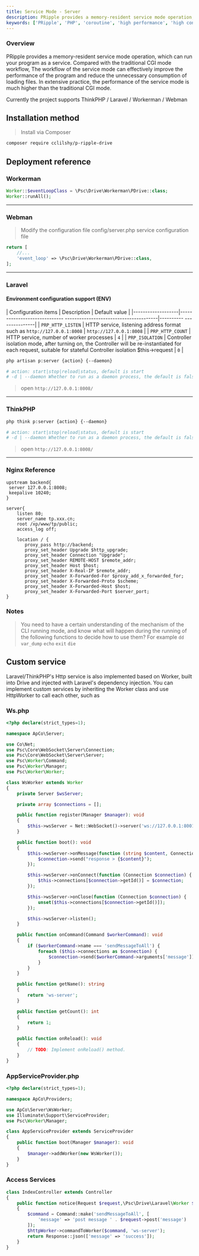 ```yaml
---
title: Service Mode - Server
description: PRipple provides a memory-resident service mode operation, which can run your program as a service. Compared with the traditional CGI mode workflow, service mode operation can effectively improve the performance of the program and reduce unnecessary consumption of loading files. , In widespread practice, the performance of the service mode is much higher than that of the traditional CGI mode.
keywords: ['PRipple', 'PHP', 'coroutine', 'high performance', 'high concurrency', 'service mode', 'server', 'service running']
---
```


### Overview

PRipple provides a memory-resident service mode operation, which can run your program as a service. Compared with the
traditional CGI mode workflow,
The workflow of the service mode can effectively improve the performance of the program and reduce the unnecessary
consumption of loading files. In extensive practice, the performance of the service mode is much higher than the
traditional CGI mode.

Currently the project supports ThinkPHP / Laravel / Workerman / Webman

## Installation method

> Install via Composer

```bash
composer require cclilshy/p-ripple-drive
```

## Deployment reference

### Workerman

```php
Worker::$eventLoopClass = \Psc\Drive\Workerman\PDrive::class;
Worker::runAll();
```

---

### Webman

> Modify the configuration file config/server.php service configuration file

```php
return [
    //...
    'event_loop' => \Psc\Drive\Workerman\PDrive::class,
];
```

---

### Laravel

#### Environment configuration support (ENV)

| Configuration items | Description | Default value |
|-------------------|----------------------------- ---------------------------------------|---------- ---------------|
| `PRP_HTTP_LISTEN` | HTTP service, listening address format such as `http://127.0.0.1:8008` | `http://127.0.0.1:8008` |
| `PRP_HTTP_COUNT` | HTTP service, number of worker processes | `4` |
| `PRP_ISOLATION` | Controller isolation mode, after turning on, the Controller will be re-instantiated for each
request, suitable for stateful Controller isolation $this->request | `0` |

```bash
php artisan p:server {action} {--daemon}

# action: start|stop|reload|status, default is start
# -d | --daemon Whether to run as a daemon process, the default is false
```

> open `http://127.0.0.1:8008/`
---

### ThinkPHP

```bash
php think p:server {action} {--daemon}

# action: start|stop|reload|status, default is start
# -d | --daemon Whether to run as a daemon process, the default is false
```

> open `http://127.0.0.1:8008/`
---

### Nginx Reference

```nginx
upstream backend{
 server 127.0.0.1:8008;
 keepalive 10240;
}

server{
    listen 80;
    server_name tp.xxx.cn;
    root /xp/www/tp/public;
    access_log off;
    
    location / {
       proxy_pass http://backend;
       proxy_set_header Upgrade $http_upgrade;  
       proxy_set_header Connection "Upgrade";
       proxy_set_header REMOTE-HOST $remote_addr;
       proxy_set_header Host $host;
       proxy_set_header X-Real-IP $remote_addr;
       proxy_set_header X-Forwarded-For $proxy_add_x_forwarded_for;
       proxy_set_header X-Forwarded-Proto $scheme;
       proxy_set_header X-Forwarded-Host $host;
       proxy_set_header X-Forwarded-Port $server_port;
}
```

### Notes

> You need to have a certain understanding of the mechanism of the CLI running mode, and know what will happen during
> the running of the following functions to decide how to use them? For example
> `dd` `var_dump` `echo` `exit` `die`

## Custom service

Laravel/ThinkPHP's Http service is also implemented based on Worker, built into Drive and injected with Laravel's
dependency injection.
You can implement custom services by inheriting the Worker class and use HttpWorker to call each other, such as

### Ws.php

```php
<?php declare(strict_types=1);

namespace ApCo\Server;

use Co\Net;
use Psc\Core\WebSocket\Server\Connection;
use Psc\Core\WebSocket\Server\Server;
use Psc\Worker\Command;
use Psc\Worker\Manager;
use Psc\Worker\Worker;

class WsWorker extends Worker
{
    private Server $wsServer;

    private array $connections = [];

    public function register(Manager $manager): void
    {
        $this->wsServer = Net::WebSocket()->server('ws://127.0.0.1:8001', []);
    }

    public function boot(): void
    {
        $this->wsServer->onMessage(function (string $content, Connection $connection) {
            $connection->send("response > {$content}");
        });

        $this->wsServer->onConnect(function (Connection $connection) {
            $this->connections[$connection->getId()] = $connection;
        });

        $this->wsServer->onClose(function (Connection $connection) {
            unset($this->connections[$connection->getId()]);
        });

        $this->wsServer->listen();
    }

    public function onCommand(Command $workerCommand): void
    {
        if ($workerCommand->name === 'sendMessageToAll') {
            foreach ($this->connections as $connection) {
                $connection->send($workerCommand->arguments['message']);
            }
        }
    }

    public function getName(): string
    {
        return 'ws-server';
    }

    public function getCount(): int
    {
        return 1;
    }

    public function onReload(): void
    {
        // TODO: Implement onReload() method.
    }
}
```

### AppServiceProvider.php

```php
<?php declare(strict_types=1);

namespace ApCo\Providers;

use ApCo\Server\WsWorker;
use Illuminate\Support\ServiceProvider;
use Psc\Worker\Manager;

class AppServiceProvider extends ServiceProvider
{
    public function boot(Manager $manager): void
    {
        $manager->addWorker(new WsWorker());
    }
}
```

### Access Services

```php
class IndexController extends Controller
{
    public function notice(Request $request,\Psc\Drive\Laravel\Worker $httpWorker) : JsonResponse
    {
        $command = Command::make('sendMessageToAll', [
            'message' => 'post message ' . $request->post('message')
        ]);
        $httpWorker->commandToWorker($command, 'ws-server');
        return Response::json(['message' => 'success']);
    }
}
```
